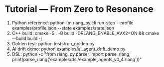 # Tutorial — From Zero to Resonance
1) Python reference:
   python -m rlang_py.cli run-step --profile examples/profile.json --state examples/state.json
2) C++ build:
   cmake -S . -B build -DRLANG_ENABLE_AVX2=ON && cmake --build build -j
3) Golden test:
   python tests/run_golden.py
4) AI drift demo:
   python examples/ai_agent_drift_demo.py
5) DSL:
   python -c "from rlang_py.parser import parse_rlang; print(parse_rlang('examples/dsl/example_agents_v0_4.rlang'))"
